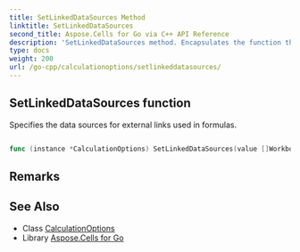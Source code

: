 ```yaml
---
title: SetLinkedDataSources Method 
linktitle: SetLinkedDataSources
second_title: Aspose.Cells for Go via C++ API Reference
description: 'SetLinkedDataSources method. Encapsulates the function that represents setlinkeddatasources in Go.'
type: docs
weight: 200
url: /go-cpp/calculationoptions/setlinkeddatasources/
---
```


## SetLinkedDataSources function

Specifies the data sources for external links used in formulas.

```go

func (instance *CalculationOptions) SetLinkedDataSources(value []Workbook)  error

```

## Remarks


## See Also

* Class [CalculationOptions](../)
* Library [Aspose.Cells for Go](../../)
